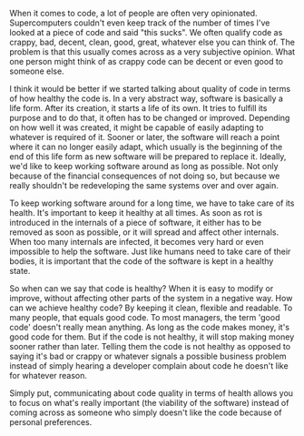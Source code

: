 When it comes to code, a lot of people are often very opinionated.  Supercomputers couldn't even keep track of the number of times I've looked at a piece of code and said "this sucks".  We often qualify code as crappy, bad, decent, clean, good, great, whatever else you can think of.  The problem is that this usually comes across as a very subjective opinion. What one person might think of as crappy code can be decent or even good to someone else.  

I think it would be better if we started talking about quality of code in terms of how healthy the code is.  In a very abstract way, software is basically a life form.  After its creation, it starts a life of its own. It tries to fulfill its purpose and to do that, it often has to be changed or improved.  Depending on how well it was created, it might be capable of easily adapting to whatever is required of it.  Sooner or later, the software will reach a point where it can no longer easily adapt, which usually is the beginning of the end of this life form as new software will be prepared to replace it. Ideally, we'd like to keep working software around as long as possible.  Not only because of the financial consequences of not doing so, but because we really shouldn't be redeveloping the same systems over and over again.   

To keep working software around for a long time, we have to take care of its health.  It's important to keep it healthy at all times. As soon as rot is introduced in the internals of a piece of software, it either has to be removed as soon as possible, or it will spread and affect other internals.  When too many internals are infected, it becomes very hard or even impossible to help the software.  Just like humans need to take care of their bodies, it is important that the code of the software is kept in a healthy state. 

So when can we say that code is healthy? When it is easy to modify or improve, without affecting other parts of the system in a negative way. How can we achieve healthy code? By keeping it clean, flexible and readable.  To many people, that equals good code.  To most managers, the term 'good code' doesn't really mean anything.  As long as the code makes money, it's good code for them.  But if the code is not healthy, it will stop making money sooner rather than later.  Telling them the code is not healthy as opposed to saying it's bad or crappy or whatever signals a possible business problem instead of simply hearing a developer complain about code he doesn't like for whatever reason.

Simply put, communicating about code quality in terms of health allows you to focus on what's really important (the viability of the software) instead of coming across as someone who simply doesn't like the code because of personal preferences.  